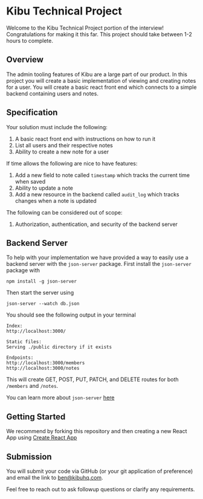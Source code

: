 # Kibu Technical Project

Welcome to the Kibu Technical Project portion of the interview! Congratulations for making it this far. This project should take between 1-2 hours to complete.

## Overview

The admin tooling features of Kibu are a large part of our product. In this project you will create a basic implementation of viewing and creating notes for a user. You will create a basic react front end which connects to a simple backend containing users and notes.

## Specification

Your solution must include the following:

1. A basic react front end with instructions on how to run it
2. List all users and their respective notes
3. Ability to create a new note for a user

If time allows the following are nice to have features:

1. Add a new field to note called `timestamp` which tracks the current time when saved
2. Ability to update a note
3. Add a new resource in the backend called `audit_log` which tracks changes when a note is updated

The following can be considered out of scope:

1. Authorization, authentication, and security of the backend server

## Backend Server

To help with your implementation we have provided a way to easily use a backend server with the `json-server` package. First install the `json-server` package with

```
npm install -g json-server
```

Then start the server using

```
json-server --watch db.json
```

You should see the following output in your terminal

```
Index:
http://localhost:3000/

Static files:
Serving ./public directory if it exists

Endpoints:
http://localhost:3000/members
http://localhost:3000/notes
```

This will create GET, POST, PUT, PATCH, and DELETE routes for both `/members` and `/notes`.

You can learn more about `json-server` [here](https://www.npmjs.com/package/json-server/v/0.16.1)

## Getting Started

We recommend by forking this repository and then creating a new React App using [Create React App](https://create-react-app.dev/)

## Submission

You will submit your code via GitHub (or your git application of preference) and email the link to [ben@kibuhq.com](mailto:ben@kibuhq.com).

Feel free to reach out to ask followup questions or clarify any requirements.
